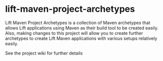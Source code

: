 # lift-maven-project-archetypes
Lift Maven Project Archetypes is a collection of Maven archetypes that allows Lift applications using Maven as their build tool to be created easily. Also, making changes to this project will allow you to create further archetypes to create Lift Maven applications with various setups relatively easily.

See the project wiki for further details
